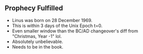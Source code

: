 ## Prophecy Fulfilled
- Linus was born on 28 December 1969.
- This is within 3 days of the Unix Epoch t=0.
- Even smaller window than the BC/AD changeover's diff from "Christmas, Year -1" lol.
- Absolutely unbelievable.
- Needs to be in the book.